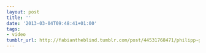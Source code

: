```yaml
---
layout: post
title: ''
date: '2013-03-04T09:48:41+01:00'
tags:
- video
tumblr_url: http://fabiantheblind.tumblr.com/post/44531768471/philipp-geuder-saz-a-space-invaders-inspired
---
```

